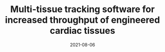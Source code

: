 ---
title: Multi-tissue tracking software for increased throughput of engineered cardiac tissues
date: 2021-08-06
journal: Manuscript in Preparation.
type: Paper; Software
authors: 
    - Jack F. Murphy
    - Kevin D. Costa
    - Irene C. Turnbull
draft: false
---
